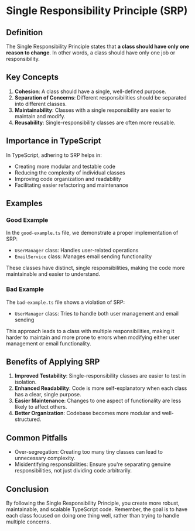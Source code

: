 # Single Responsibility Principle (SRP)

## Definition

The Single Responsibility Principle states that **a class should have only one reason to change**. In other words, a class should have only one job or responsibility.

## Key Concepts

1. **Cohesion**: A class should have a single, well-defined purpose.
2. **Separation of Concerns**: Different responsibilities should be separated into different classes.
3. **Maintainability**: Classes with a single responsibility are easier to maintain and modify.
4. **Reusability**: Single-responsibility classes are often more reusable.

## Importance in TypeScript

In TypeScript, adhering to SRP helps in:

- Creating more modular and testable code
- Reducing the complexity of individual classes
- Improving code organization and readability
- Facilitating easier refactoring and maintenance

## Examples

### Good Example

In the `good-example.ts` file, we demonstrate a proper implementation of SRP:

- `UserManager` class: Handles user-related operations
- `EmailService` class: Manages email sending functionality

These classes have distinct, single responsibilities, making the code more maintainable and easier to understand.

### Bad Example

The `bad-example.ts` file shows a violation of SRP:

- `UserManager` class: Tries to handle both user management and email sending

This approach leads to a class with multiple responsibilities, making it harder to maintain and more prone to errors when modifying either user management or email functionality.

## Benefits of Applying SRP

1. **Improved Testability**: Single-responsibility classes are easier to test in isolation.
2. **Enhanced Readability**: Code is more self-explanatory when each class has a clear, single purpose.
3. **Easier Maintenance**: Changes to one aspect of functionality are less likely to affect others.
4. **Better Organization**: Codebase becomes more modular and well-structured.

## Common Pitfalls

- Over-segregation: Creating too many tiny classes can lead to unnecessary complexity.
- Misidentifying responsibilities: Ensure you're separating genuine responsibilities, not just dividing code arbitrarily.

## Conclusion

By following the Single Responsibility Principle, you create more robust, maintainable, and scalable TypeScript code. Remember, the goal is to have each class focused on doing one thing well, rather than trying to handle multiple concerns.